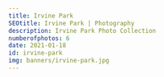 ```yaml
---
title: Irvine Park
SEOtitle: Irvine Park | Photography
description: Irvine Park Photo Collection
numberofphotos: 6
date: 2021-01-18
id: irvine-park
img: banners/irvine-park.jpg
---
```

